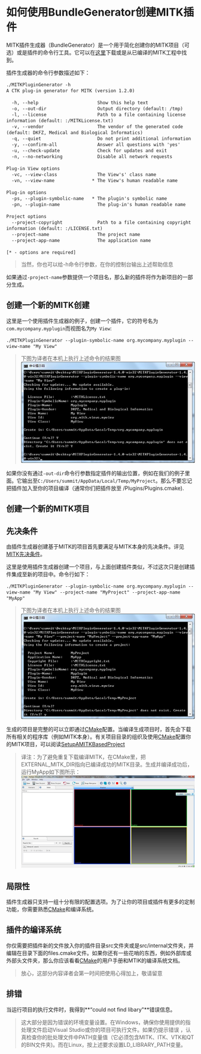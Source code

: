 如何使用BundleGenerator创建MITK插件
=================================

MITK插件生成器（BundleGenerator）是一个用于简化创建你的MITK项目（可选）或是插件的命令行工具。它可以在[这里](http://www.mitk.org/wiki/Download)下载或是从已编译的MITK工程中找到。

插件生成器的命令行参数描述如下：

	./MITKPluginGenerator -h
	A CTK plug-in generator for MITK (version 1.2.0)
	
	  -h, --help                      Show this help text
	  -o, --out-dir                   Output directory (default: /tmp)
	  -l, --license                   Path to a file containing license information (default: :/MITKLicense.txt)
	  -v, --vendor                    The vendor of the generated code (default: DKFZ, Medical and Biological Informatics)
	  -q, --quiet                     Do not print additional information
	  -y, --confirm-all               Answer all questions with 'yes'
	  -u, --check-update              Check for updates and exit
	  -n, --no-networking             Disable all network requests
	
	Plug-in View options
	  -vc, --view-class               The View's' class name
	  -vn, --view-name              * The View's human readable name
	
	Plug-in options
	  -ps, --plugin-symbolic-name   * The plugin's symbolic name
	  -pn, --plugin-name              The plug-in's human readable name
	
	Project options
	  --project-copyright             Path to a file containing copyright information (default: :/LICENSE.txt)
	  --project-name                  The project name
	  --project-app-name              The application name
	
	[* - options are required]

> 当然，你也可以给-h命令行参数，在你的控制台输出上述帮助信息

如果通过`-project-name`参数提供一个项目名，那么新的插件将作为新项目的一部分生成。

创建一个新的MITK创建
------------------
这里是一个使用插件生成器的例子，创建一个插件，它的符号名为`com.mycompany.myplugin`而视图名为`My View`:

	./MITKPluginGenerator --plugin-symbolic-name org.mycompany.myplugin --view-name "My View"

> 下图为译者在本机上执行上述命令的结果图![运行结果图](image/newpluginpage0.jpg?raw=true)

如果你没有通过`-out-dir`命令行参数指定插件的输出位置，例如在我们的例子里面。它输出至`C:/Users/summit/AppData/Local/Temp/MyProject`。那么不要忘记把插件加入至你的项目编译（通常你们把插件放至 <your-project>/Plugins/Plugins.cmake).

创建一个新的MITK项目
------------------

先决条件
-------
由插件生成器创建基于MITK的项目首先要满足与MITK本身的先决条件。评见[MITK先决条件](http://docs.mitk.org/2012.06/BuildInstructionsPage.html)。

这里是使用插件生成器创建一个项目，与上面创建插件类似，不过这次只是创建插件集成至新的项目中。命令行如下：

	./MITKPluginGenerator --plugin-symbolic-name org.mycompany.myplugin --view-name "My View" --project-name "MyProject" --project-app-name "MyApp"

> 下图为译者在本机上执行上述命令的结果图![运行结果图](image/newpluginpage1.jpg?raw=true)

生成的项目是完整的可以立即通过[CMake](http://docs.mitk.org/2012.06/BlueBerry/reference/api/html/namespaceCMake.html)配置。当编译生成项目时，首先会下载所有相关的程序库（例如MITK本身）。有关项目目录的组织及使用[CMake](http://docs.mitk.org/2012.06/BlueBerry/reference/api/html/namespaceCMake.html)配置你的MITK项目，可以阅读[SetupAMITKBasedProject](http://www.mitk.org/wiki/SetupAMitkBasedProject)

> 译注：为了避免重复下载编译MITK，在CMake里，把EXTERNAL_MITK_DIR指向已编译成功的MITK目录。生成并编译成功后，运行MyApp如下图所示：![运行结果图](image/newpluginpage2.jpg?raw=true)

局限性
-----

插件生成器只支持一组十分有限的配置选项。为了让你的项目或插件有更多的定制功能，你需要熟悉[CMake](http://docs.mitk.org/2012.06/BlueBerry/reference/api/html/namespaceCMake.html)和编译系统。

插件的编译系统
------------
你仅需要把插件新的文件放入你的插件目录src文件夹或是src/internal文件夹，并编辑在目录下面的files.cmake文件。如果你还有一些花哨的东西，例如外部库或外部头文件夹，那么你应该看看[CMake](http://docs.mitk.org/2012.06/BlueBerry/reference/api/html/namespaceCMake.html)的用户手册和MTIK的编译系统文档。

> 放心，这部分内容译者会第一时间把使用心得加上，敬请留意

排错
----

当运行项目的执行文件时，我得到**“could not find libary"**错误信息。
> 这大部分是因为错误的环境变量设置。在Windows，确保你使用提供的指处理文件启动Visual Studio或你的项目可执行文件。如果仍提示错误 ，认真检查你的批处理文件中PATH变量值（它必须包含MITK、ITK、VTK和QT的BIN文件夹)。而在Linux，按上述要求设置LD_LIBRARY_PATH变量。

